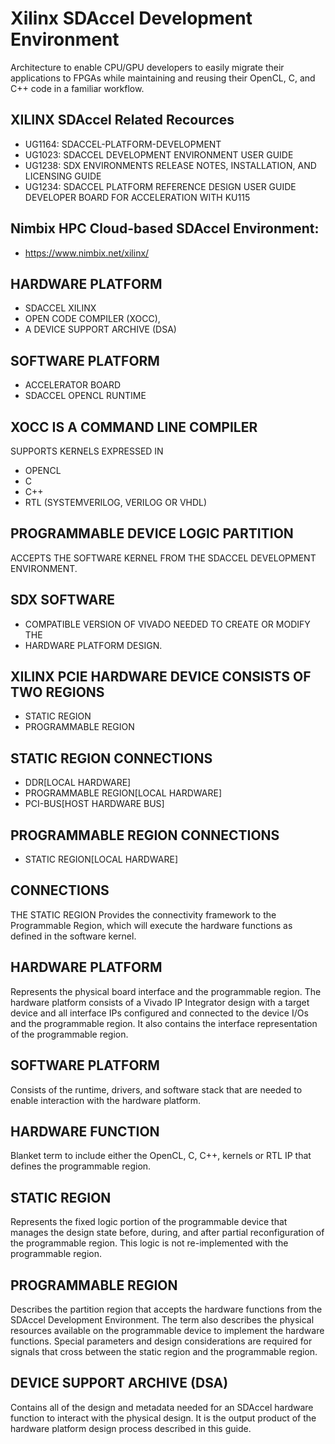 # Xilinx SDAccel Development Environment 
Architecture to enable CPU/GPU developers to easily migrate their applications to FPGAs 
while maintaining and reusing their OpenCL, C, and C++ code in a familiar workflow. 

## XILINX SDAccel Related Recources
* UG1164: SDACCEL-PLATFORM-DEVELOPMENT
* UG1023: SDACCEL DEVELOPMENT ENVIRONMENT USER GUIDE
* UG1238: SDX ENVIRONMENTS RELEASE NOTES, INSTALLATION, AND LICENSING GUIDE
* UG1234: SDACCEL PLATFORM REFERENCE DESIGN USER GUIDE DEVELOPER BOARD FOR ACCELERATION WITH KU115

## Nimbix HPC Cloud-based SDAccel Environment:
* https://www.nimbix.net/xilinx/

## HARDWARE PLATFORM
* SDACCEL XILINX
* OPEN CODE COMPILER (XOCC), 
* A DEVICE SUPPORT ARCHIVE (DSA)

## SOFTWARE PLATFORM
* ACCELERATOR BOARD
* SDACCEL OPENCL RUNTIME 

## XOCC IS A COMMAND LINE COMPILER 
SUPPORTS KERNELS EXPRESSED IN 
* OPENCL 
* C 
* C++ 
* RTL (SYSTEMVERILOG, VERILOG OR VHDL)

## PROGRAMMABLE DEVICE LOGIC PARTITION
ACCEPTS THE SOFTWARE KERNEL FROM THE SDACCEL DEVELOPMENT ENVIRONMENT.

## SDX SOFTWARE
* COMPATIBLE VERSION OF VIVADO NEEDED TO CREATE OR MODIFY THE
* HARDWARE PLATFORM DESIGN.

## XILINX PCIE HARDWARE DEVICE CONSISTS OF TWO REGIONS
* STATIC REGION
* PROGRAMMABLE REGION

## STATIC REGION CONNECTIONS
* DDR[LOCAL HARDWARE]
* PROGRAMMABLE REGION[LOCAL HARDWARE]
* PCI-BUS[HOST HARDWARE BUS]

## PROGRAMMABLE REGION CONNECTIONS
* STATIC REGION[LOCAL HARDWARE]

## CONNECTIONS
THE STATIC REGION Provides the connectivity framework to the Programmable
Region, which will execute the hardware functions as defined in the software kernel.

## HARDWARE PLATFORM
Represents the physical board interface and the programmable region. The
hardware platform consists of a Vivado IP Integrator design with a target device and all interface IPs
configured and connected to the device I/Os and the programmable region. It also contains the
interface representation of the programmable region.

## SOFTWARE PLATFORM 
Consists of the runtime, drivers, and software stack that are needed to enable
interaction with the hardware platform.

## HARDWARE FUNCTION
Blanket term to include either the OpenCL, C, C++, kernels or RTL IP that
defines the programmable region.

## STATIC REGION
Represents the fixed logic portion of the programmable device that manages the
design state before, during, and after partial reconfiguration of the programmable region. This logic
is not re-implemented with the programmable region.

## PROGRAMMABLE REGION
Describes the partition region that accepts the hardware functions from
the SDAccel Development Environment. The term also describes the physical resources available on
the programmable device to implement the hardware functions. Special parameters and design
considerations are required for signals that cross between the static region and the programmable
region.

## DEVICE SUPPORT ARCHIVE (DSA)
Contains all of the design and metadata needed for an SDAccel
hardware function to interact with the physical design. It is the output product of the hardware
platform design process described in this guide.

